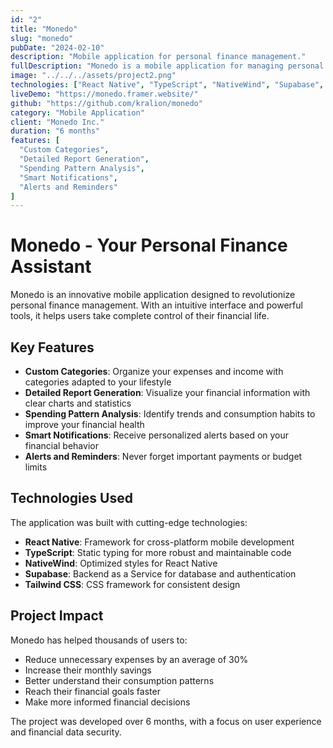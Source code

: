 ```yaml
---
id: "2"
title: "Monedo"
slug: "monedo"
pubDate: "2024-02-10"
description: "Mobile application for personal finance management."
fullDescription: "Monedo is a mobile application for managing personal expenses and income, allowing users to track their finances viewable in an administration panel."
image: "../../../assets/project2.png"
technologies: ["React Native", "TypeScript", "NativeWind", "Supabase", "Tailwind CSS"]
liveDemo: "https://monedo.framer.website/"
github: "https://github.com/kralion/monedo"
category: "Mobile Application"
client: "Monedo Inc."
duration: "6 months"
features: [
  "Custom Categories",
  "Detailed Report Generation",
  "Spending Pattern Analysis",
  "Smart Notifications",
  "Alerts and Reminders"
]
---
```


# Monedo - Your Personal Finance Assistant

Monedo is an innovative mobile application designed to revolutionize personal finance management. With an intuitive interface and powerful tools, it helps users take complete control of their financial life.

## Key Features

- **Custom Categories**: Organize your expenses and income with categories adapted to your lifestyle
- **Detailed Report Generation**: Visualize your financial information with clear charts and statistics
- **Spending Pattern Analysis**: Identify trends and consumption habits to improve your financial health
- **Smart Notifications**: Receive personalized alerts based on your financial behavior
- **Alerts and Reminders**: Never forget important payments or budget limits

## Technologies Used

The application was built with cutting-edge technologies:

- **React Native**: Framework for cross-platform mobile development
- **TypeScript**: Static typing for more robust and maintainable code
- **NativeWind**: Optimized styles for React Native
- **Supabase**: Backend as a Service for database and authentication
- **Tailwind CSS**: CSS framework for consistent design

## Project Impact

Monedo has helped thousands of users to:

- Reduce unnecessary expenses by an average of 30%
- Increase their monthly savings
- Better understand their consumption patterns
- Reach their financial goals faster
- Make more informed financial decisions

The project was developed over 6 months, with a focus on user experience and financial data security.
